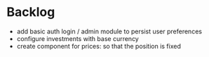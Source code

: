 # Backlog
- add basic auth login / admin module to persist user preferences
- configure investments with base currency
- create component for prices: so that the position is fixed
